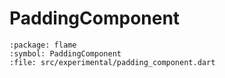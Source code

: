 # PaddingComponent

```{dartdoc}
:package: flame
:symbol: PaddingComponent
:file: src/experimental/padding_component.dart
```
